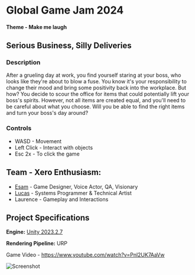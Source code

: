 # Global Game Jam 2024
#### Theme - Make me laugh
## Serious Business, Silly Deliveries
### Description
After a grueling day at work, you find yourself staring at your boss, who looks like they're about to blow a fuse. You know it's your responsibility to change their mood and bring some positivity back into the workplace. But how? You decide to scour the office for items that could potentially lift your boss's spirits. However, not all items are created equal, and you'll need to be careful about what you choose. Will you be able to find the right items and turn your boss's day around?

### Controls
- WASD - Movement
- Left Click - Interact with objects
- Esc 2x - To click the game


## Team - Xero Enthusiasm: 
- [Esam](https://github.com/CODman-2019) - Game Designer, Voice Actor, QA, Visionary 
- [Lucas](https://github.com/2401lucas) - Systems Programmer & Technical Artist
- Laurence - Gameplay and Interactions

## Project Specifications

**Engine:** [Unity 2023.2.7](https://unity.com/releases/editor/whats-new/2023.2.7)

**Rendering Pipeline:** URP


Game Video - https://www.youtube.com/watch?v=Pnl2UK7AaVw 


![Screenshot](https://ggjv4.s3.us-west-1.amazonaws.com/files/styles/flexslider_full/s3/games/2024/287735/screenshot/Screenshot%20from%202024-01-28%2013-21-45.png?VersionId=LzX6K8ij2pCytEl0Yg49IfnkNzcnCmfK&itok=tgRVNBt-)



